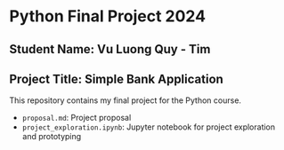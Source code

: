 # Python Final Project 2024
## Student Name: Vu Luong Quy - Tim
## Project Title: Simple Bank Application 
This repository contains my final project for the Python course.
- `proposal.md`: Project proposal
- `project_exploration.ipynb`: Jupyter notebook for project exploration and prototyping
